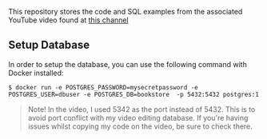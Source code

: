 This repository stores the code and SQL examples from the associated YouTube
video found at 
[this channel](https://studio.youtube.com/channel/UCWQaM7SpSECp9FELz-cHzuQ)

## Setup Database
In order to setup the database, you can use the following command with Docker 
installed:

```
$ docker run -e POSTGRES_PASSWORD=mysecretpassword -e POSTGRES_USER=dbuser -e POSTGRES_DB=bookstore  -p 5432:5432 postgres:1
```

> Note!
> In the video, I used 5342 as the port instead of 5432. This is to avoid
> port conflict with my video editing database. If you're having 
> issues whilst copying my code on the video, be sure to check there.
